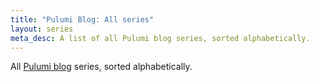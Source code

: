 ```yaml
---
title: "Pulumi Blog: All series"
layout: series
meta_desc: A list of all Pulumi blog series, sorted alphabetically.
---
```


All [Pulumi blog](/blog/) series, sorted alphabetically.
